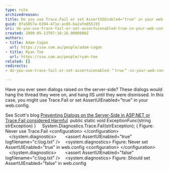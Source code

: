 ```yaml
---
type: rule
archivedreason: 
title: Do you use Trace.Fail or set AssertUIEnabled="true" in your web.config?
guid: 0fa5857a-6394-471e-ac85-ba2afe055193
uri: do-you-use-trace-fail-or-set-assertuienabled-true-in-your-web-config
created: 2009-05-13T07:16:16.0000000Z
authors:
- title: Adam Cogan
  url: https://ssw.com.au/people/adam-cogan
- title: Ryan Tee
  url: https://ssw.com.au/people/ryan-tee
related: []
redirects:
- do-you-use-trace-fail-or-set-assertuienabled-＂true＂-in-your-web-config

---
```


Have you ever seen dialogs raised on the server-side? These dialogs would hang the thread they were on, and hang IIS until they were dismissed. In this case, you might use Trace.Fail or set AssertUIEnabled="true" in your web.config.   
<!--endintro-->

See Scott's blog [Preventing Dialogs on the Server-Side in ASP.NET or Trace.Fail considered Harmful](http&#58;//www.hanselman.com/blog/PreventingDialogsOnTheServerSideInASPNETOrTraceFailConsideredHarmful.aspx)
  public static void ExceptionFunc(string strException)
}
    System.Diagnostics.Trace.Fail(strException);
{
Figure: Never use Trace.Fail &lt;configuration&gt;
&lt;/configuration&gt;
   &lt;/system.diagnostics&gt;
      &lt;assert AssertUIEnabled="true" logfilename="c:\log.txt" /&gt;
   &lt;system.diagnostics&gt;
Figure: Never set AssertUIEnabled="true" in web.config &lt;configuration&gt;
&lt;/configuration&gt;
   &lt;/system.diagnostics&gt;
      &lt;assert AssertUIEnabled="false" logfilename="c:\log.txt" /&gt;
   &lt;system.diagnostics&gt;
Figure: Should set AssertUIEnabled="false" in web.config
